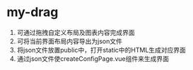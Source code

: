 # my-drag
1. 可通过拖拽自定义布局及图表内容完成界面
2. 可将当前界面布局内容导出为json文件
3. 将json文件放置public中，打开static中的HTML生成对应界面
4. 通过json文件使createConfigPage.vue组件来生成界面
